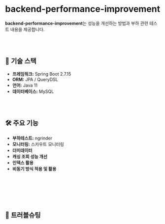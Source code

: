 # backend-performance-improvement

**backend-performance-improvement**는 성능을 개선하는 방법과 부하 관련 테스트 내용을 제공합니다.

<br><br>

## 🔧 **기술 스택**

- **프레임워크:** Spring Boot 2.7.15
- **ORM:** JPA / QueryDSL
- **언어:** Java 11
- **데이터베이스:** MySQL

<br><br>

## 🛠️ **주요 기능**
- **부하테스트:** ngrinder
- **모니터링:** 스카우트 모니터링
- **더미데이터**
- **캐싱 조회 성능 개선**
- **인덱스 활용**
- **비동기 방식 적용 및 활용**

<br><br>

<br><br>

## 🧐 **트러블슈팅**

